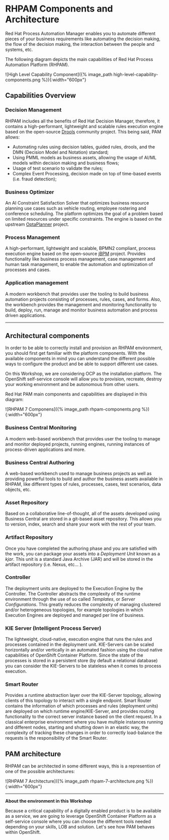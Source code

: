 # RHPAM Components and Architecture

Red Hat Process Automation Manager enables you to automate different pieces of your business requirements like automating the decision making, the flow of the decision making, the interaction between the people and systems, etc.

The following diagram depicts the main capabilities of Red Hat Process Automation Platform (RHPAM).

![High Level Capability Component]({% image_path high-level-capability-components.png %}){:width="600px"}

## Capabilities Overview

### Decision Management
RHPAM includes all the benefits of Red Hat Decision Manager, therefore, it contains a high-performant, lightweight and scalable rules execution engine based on the open-source [Drools](http://www.drools.org) community project. This being said, PAM allows:

- Automating rules using decision tables, guided rules, drools, and the DMN (Decision Model and Notation) standard;
- Using PMML models as business assets, allowing the usage of AI/ML models within decision making and business flows;
- Usage of test scenario to validate the rules;
- Complex Event Processing, decision made on top of time-based events (i.e. fraud detection);

### Business Optimizer
An AI Constraint Satisfaction Solver that optimizes business resource planning use cases such as vehicle routing, employee rostering and conference scheduling. The platform optimizes the goal of a problem based on limited resources under specific constraints. The engine is based on the upstream [OptaPlanner](http://www.optaplanner.org) project.

### Process Management
A high-performant, lightweight and scalable, BPMN2 compliant, process execution engine based on the open-source [jBPM](http://www.jbpm.org) project. Provides functionality like business process management, case management and human task management, to enable the automation and optimization of processes and cases.

### Application management
A modern workbench that provides user the tooling to build business automation projects consisting of processes, rules, cases, and forms. Also, the workbench provides the management and monitoring functionality to build, deploy, run, manage and monitor business automation and process driven applications.

---

## Architectural components

In order to be able to correctly install and provision an RHPAM environment, you should first get familiar with the platform components. With the available components in mind you can understand the different possible ways to configure the product and be able to support different use cases.

On this Workshop, we are considering OCP as the installation platform. The OpenShift self-service console will allow you to provision, recreate, destroy your working environment and be autonomous from other users.

Red Hat PAM main components and capabilities are displayed in this diagram:

![RHPAM 7 Componens]({% image_path rhpam-components.png %}){:width="600px"}

### Business Central Monitoring
A modern web-based workbench that provides user the tooling to manage and monitor deployed projects, running engines, running instances of process-driven applications and more.

### Business Central Authoring
A web-based workbench used to manage business projects as well as providing powerful tools to build and author the business assets available in RHPAM, like different types of rules, processes, cases, test scenarios, data objects, etc.

### Asset Repository
Based on a collaborative line-of-thought, all of the assets developed using Business Central are stored in a git-based asset repository. This allows you to version, index, search and share your work with the rest of your team.

### Artifact Repository
Once you have completed the authoring phase and you are satisfied with the work, you can package your assets into a _Deployment Unit_ known as a _kjar_. This unit is a standard Java Archive (JAR) and will be stored in the artifact repository (i.e. Nexus, etc... ).

### Controller
The deployment units are deployed to the Execution Engine by the Controller. The Controller abstracts the complexity of the runtime environment through the use of so called _Templates_, or _Server Configurations_. This greatly reduces the complexity of managing clustered and/or heterogeneous topologies, for example topologies in which Execution Engines are deployed and managed per line of business.

### KIE Server (Intelligent Process Server)
The lightweight, cloud-native, execution engine that runs the rules and processes contained in the deployment unit. KIE-Servers can be scaled horizontally and/or vertically in an automated fashion using the cloud native capabilities of OpenShift Container Platform. Since the state of the processes is stored in a persistent store (by default a relational database) you can consider the KIE-Servers to be stateless when it comes to process execution.

### Smart Router
Provides a runtime abstraction layer over the KIE-Server topology, allowing clients of this topology to interact with a single endpoint. Smart Router contains the information of which processes and rules (deployment units) are deployed on which runtime engine/KIE-Server, and provides routing functionality to the correct server instance based on the client request. In a classical enterprise environment where you have multiple instances running and different nodes, starting and shutting down in an elastic way, the complexity of tracking these changes in order to correctly load-balance the requests is the responsibility of the Smart Router.

## PAM architecture

RHPAM can be architected in some different ways, this is a represention of one of the possible architectures:

![RHPAM 7 Architecture]({% image_path rhpam-7-architecture.png %}){:width="600px"}

----

**About the environment in this Workshop**

Because a critical capability of a digitally enabled product is to be available as a service, we are going to leverage  OpenShift Container Platform as a self-service console where you can choose the different tools needed depending on your skills, LOB and solution. Let's see how PAM behaves within OpenShift.
